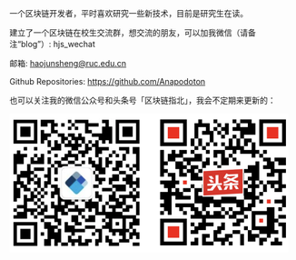 一个区块链开发者，平时喜欢研究一些新技术，目前是研究生在读。

建立了一个区块链在校生交流群，想交流的朋友，可以加我微信（请备注“blog”）: hjs_wechat

邮箱: haojunsheng@ruc.edu.cn

Github Repositories: https://github.com/Anapodoton

也可以关注我的微信公众号和头条号「区块链指北」，我会不定期来更新的：

<img src="https://raw.githubusercontent.com/Anapodoton/ImageHost/master/img20191121111043.png" style="zoom:50%;" />

